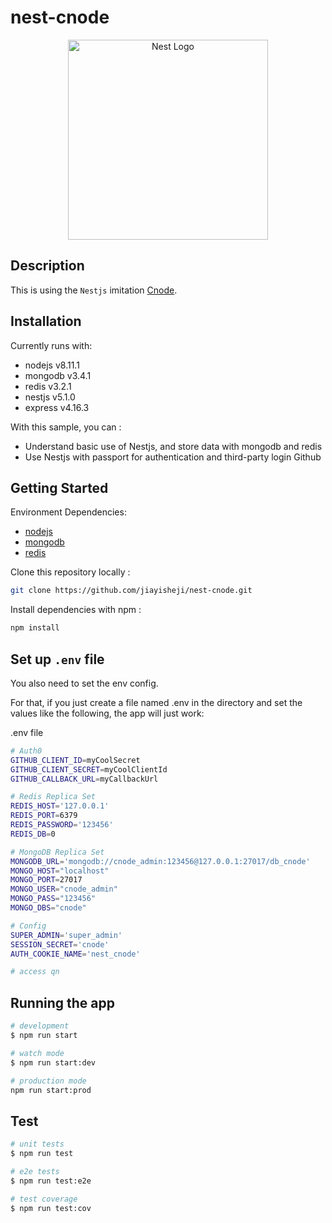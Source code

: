 # nest-cnode
<p align="center">
  <a href="http://nestjs.com/" target="blank"><img src="https://nestjs.com/img/logo_text.svg" width="320" alt="Nest Logo" /></a>
</p>

## Description

This is using the `Nestjs` imitation [Cnode](https://cnodejs.org).

## Installation

Currently runs with:

- nodejs v8.11.1
- mongodb v3.4.1
- redis v3.2.1
- nestjs v5.1.0
- express v4.16.3

With this sample, you can :

- Understand basic use of Nestjs, and store data with mongodb and redis
- Use Nestjs with passport for authentication and third-party login Github

## Getting Started

Environment Dependencies:

- [nodejs](http://nodejs.cn/)
- [mongodb](https://www.mongodb.com/)
- [redis](https://redis.io/)

Clone this repository locally :

``` bash
git clone https://github.com/jiayisheji/nest-cnode.git
```

Install dependencies with npm :

``` bash
npm install
```

## Set up `.env` file

You also need to set the env config.

For that, if you just create a file named .env in the directory and set the values like the following, the app will just work:

.env file

````bash
# Auth0
GITHUB_CLIENT_ID=myCoolSecret
GITHUB_CLIENT_SECRET=myCoolClientId
GITHUB_CALLBACK_URL=myCallbackUrl

# Redis Replica Set
REDIS_HOST='127.0.0.1'
REDIS_PORT=6379
REDIS_PASSWORD='123456'
REDIS_DB=0

# MongoDB Replica Set
MONGODB_URL='mongodb://cnode_admin:123456@127.0.0.1:27017/db_cnode'
MONGO_HOST="localhost"
MONGO_PORT=27017
MONGO_USER="cnode_admin"
MONGO_PASS="123456"
MONGO_DBS="cnode"

# Config
SUPER_ADMIN='super_admin'
SESSION_SECRET='cnode'
AUTH_COOKIE_NAME='nest_cnode'

# access qn


````


## Running the app

```bash
# development
$ npm run start

# watch mode
$ npm run start:dev

# production mode
npm run start:prod
```

## Test

```bash
# unit tests
$ npm run test

# e2e tests
$ npm run test:e2e

# test coverage
$ npm run test:cov
```